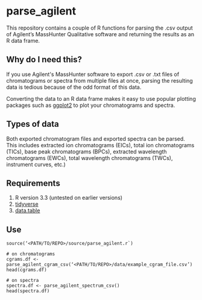 # parse_agilent

This repository contains a couple of R functions for parsing the .csv output of Agilent’s MassHunter Qualitative software and returning the results as an R data frame.  

## Why do I need this?

If you use Agilent's MassHunter software to export .csv or .txt files of chromatograms or spectra from multiple files at once, parsing the resulting data is tedious because of the odd format of this data.  

Converting the data to an R data frame makes it easy to use popular plotting packages such as [ggplot2](http://ggplot2.org/) to plot your chromatograms and spectra.

## Types of data

Both exported chromatogram files and exported spectra can be parsed.  This includes extracted ion chromatograms (EICs), total ion chromatograms (TICs), base peak chromatograms (BPCs), extracted wavelength chromatograms (EWCs), total wavelength chromatograms (TWCs), instrument curves, etc.)

## Requirements

1. R version 3.3 (untested on earlier versions)
2. [tidyverse](https://github.com/tidyverse/)
3. [data.table](https://github.com/Rdatatable/data.table)

## Use

```
source(‘<PATH/TO/REPO>/source/parse_agilent.r`)

# on chromatograms
cgrams.df <- parse_agilent_cgram_csv(‘<PATH/TO/REPO>/data/example_cgram_file.csv’)
head(cgrams.df)

# on spectra
spectra.df <- parse_agilent_spectrum_csv()
head(spectra.df)
```